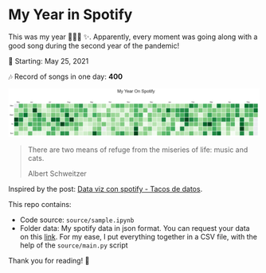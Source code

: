 # My Year in Spotify

This was my year 👩🏼‍🎤 ✨. Apparently, every moment was going along with a good song during the second year of the pandemic!

📅 Starting: May 25, 2021

🎶 Record of songs in one day: **400**

![](imgs/my_year.png)

> There are two means of refuge from the miseries of life: music and cats.
> 
> Albert Schweitzer

Inspired by the post: [Data viz con spotify - Tacos de datos](https://old.tacosdedatos.com/mas-data-viz-con-spotify-python).

This repo contains:
- Code source: <code>source/sample.ipynb</code>
- Folder data: My spotify data in json format. You can request your data on this [link](https://www.spotify.com/es/account/privacy/). 
For my ease, I put everything together in a CSV file, with the help of the <code>source/main.py</code> script
 
Thank you for reading! 💖 





